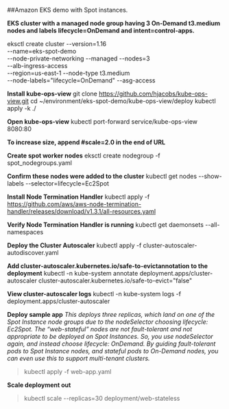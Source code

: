 ##Amazon EKS demo with Spot instances.

**EKS cluster with a managed node group having 3 On-Demand t3.medium nodes and labels lifecycle=OnDemand and intent=control-apps.**

eksctl create cluster --version=1.16 \
--name=eks-spot-demo \
--node-private-networking --managed --nodes=3 \
--alb-ingress-access \
--region=us-east-1 --node-type t3.medium \
--node-labels="lifecycle=OnDemand" --asg-access

**Install kube-ops-view**
git clone https://github.com/hjacobs/kube-ops-view.git
cd ~/environment/eks-spot-demo/kube-ops-view/deploy
kubectl apply -k ./

**Open kube-ops-view**
kubectl port-forward service/kube-ops-view 8080:80

**To increase size, append #scale=2.0 in the end of URL**

**Create spot worker nodes**
eksctl create nodegroup -f spot_nodegroups.yaml

**Confirm these nodes were added to the cluster**
kubectl get nodes --show-labels --selector=lifecycle=Ec2Spot

**Install Node Termination Handler**
kubectl apply -f https://github.com/aws/aws-node-termination-handler/releases/download/v1.3.1/all-resources.yaml

**Verify Node Termination Handler is running**
kubectl get daemonsets --all-namespaces

**Deploy the Cluster Autoscaler**
kubectl apply -f cluster-autoscaler-autodiscover.yaml

**Add cluster-autoscaler.kubernetes.io/safe-to-evictannotation to the deployment**
kubectl -n kube-system annotate deployment.apps/cluster-autoscaler cluster-autoscaler.kubernetes.io/safe-to-evict="false"

**View cluster-autoscaler logs**
kubectl -n kube-system logs -f deployment.apps/cluster-autoscaler

**Deploy sample app**
*This deploys three replicas, which land on one of the Spot Instance node groups due to the nodeSelector choosing lifecycle: Ec2Spot. The “web-stateful” nodes are not fault-tolerant and not appropriate to be deployed on Spot Instances. So, you use nodeSelector again, and instead choose lifecycle: OnDemand. By guiding fault-tolerant pods to Spot Instance nodes, and stateful pods to On-Demand nodes, you can even use this to support multi-tenant clusters.*

> kubectl apply -f web-app.yaml

**Scale deployment out**
> kubectl scale --replicas=30 deployment/web-stateless
